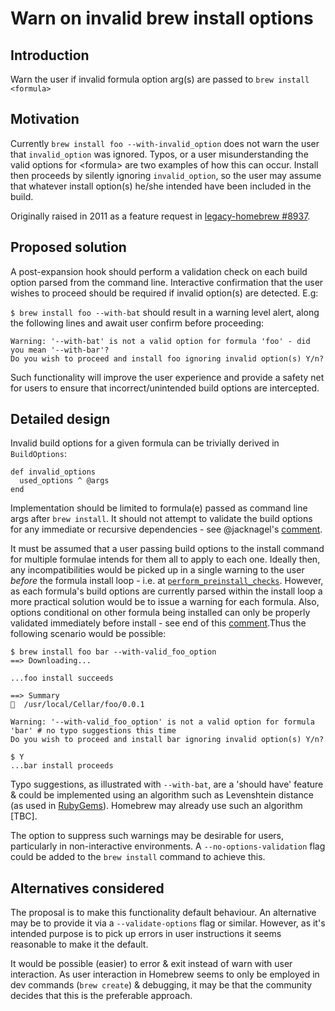 # Warn on invalid brew install options
## Introduction
Warn the user if invalid formula option arg(s) are passed to `brew install <formula>`

## Motivation
Currently `brew install foo --with-invalid_option` does not warn the user that `invalid_option` was ignored. Typos, or a user misunderstanding the valid options for \<formula\> are two examples of how this can occur. Install then proceeds by silently ignoring `invalid_option`, so the user may assume that whatever install option(s) he/she intended have been included in the build.

Originally raised in 2011 as a feature request in [legacy-homebrew #8937](https://github.com/Homebrew/legacy-homebrew/issues/8937).

## Proposed solution
A post-expansion hook should perform a validation check on each build option parsed from the command line. Interactive confirmation that the user wishes to proceed should be required if invalid option(s) are detected. E.g:

`$ brew install foo --with-bat` should result in a warning level alert, along the following lines and await user confirm before proceeding:

```
Warning: '--with-bat' is not a valid option for formula 'foo' - did you mean '--with-bar'?
Do you wish to proceed and install foo ignoring invalid option(s) Y/n?
```

Such functionality will improve the user experience and provide a safety net for users to ensure that incorrect/unintended build options are intercepted.

## Detailed design
Invalid build options for a given formula can be trivially derived in `BuildOptions`:
```
def invalid_options
  used_options ^ @args
end
```

Implementation should be limited to formula(e) passed as command line args after `brew install`. It should not attempt to validate the build options for any immediate or recursive dependencies - see @jacknagel's [comment](https://github.com/Homebrew/legacy-homebrew/issues/8937#issuecomment-9033839).

It must be assumed that a user passing build options to the install command for multiple formulae intends for them all to apply to each one. Ideally then, any incompatibilities would be picked up in a single warning to the user *before* the formula install loop - i.e. at [`perform_preinstall_checks`](https://github.com/Homebrew/brew/blob/c45119de75e70f32e3b3fdcccb210a88282a2f26/Library/Homebrew/cmd/install.rb#L156). However, as each formula's build options are currently parsed within the install loop a more practical solution would be to issue a warning for each formula. Also, options conditional on other formula being installed can only be properly validated immediately before install - see end of this [comment](https://github.com/Homebrew/legacy-homebrew/issues/8937#issuecomment-9024193).Thus the following scenario would be possible:

```
$ brew install foo bar --with-valid_foo_option
==> Downloading...

...foo install succeeds

==> Summary
🍺  /usr/local/Cellar/foo/0.0.1

Warning: '--with-valid_foo_option' is not a valid option for formula 'bar' # no typo suggestions this time
Do you wish to proceed and install bar ignoring invalid option(s) Y/n?

$ Y
...bar install proceeds

```

Typo suggestions, as illustrated with `--with-bat`, are a 'should have' feature & could be implemented using an algorithm such as Levenshtein distance (as used in [RubyGems](https://github.com/rubygems/rubygems/blob/58e2de2ea1f1a78e7548521206863ed3ba0d3e8f/lib/rubygems/text.rb#L40)). Homebrew may already use such an algorithm [TBC].

The option to suppress such warnings may be desirable for users, particularly in non-interactive environments. A `--no-options-validation` flag could be added to the `brew install` command to achieve this.

## Alternatives considered
The proposal is to make this functionality default behaviour. An alternative may be to provide it via a `--validate-options` flag or similar. However, as it's intended purpose is to pick up errors in user instructions it seems reasonable to make it the default.

It would be possible (easier) to error & exit instead of warn with user interaction. As user interaction in Homebrew seems to only be employed in dev commands (`brew create`) & debugging, it may be that the community decides that this is the preferable approach.
